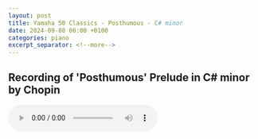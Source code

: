 ```yaml
---
layout: post
title: Yamaha 50 Classics - Posthumous - C# minor
date: 2024-09-08 06:00 +0100
categories: piano
excerpt_separator: <!--more-->
---
```


<section>
<h1>Recording of 'Posthumous' Prelude in C# minor by Chopin</h1>
<!--more-->

<audio controls>
  <source src="https://arsiteblobuks.blob.core.windows.net/audio/yam-50/35-Chopin-Posthumous.mp3" type="audio/mp3">
  Your browser does not support the audio element.
</audio>

</section>
